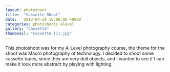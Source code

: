```yaml
---
layout: photoshoot
title:  "Cassette Shoot"
date:   2013-04-28 16:00:00 +0000
categories: photoshoots alevel
gallery: "Cassette"
thumbnail: "Cassette (1).jpg"
---
```

This photoshoot was for my A-Level photography course, the theme for the shoot was Macro photography of technology. I decided to shoot some cassette tapes, since they are very dull objects, and I wanted to see if I can make it look more abstract by playing with lighting.
